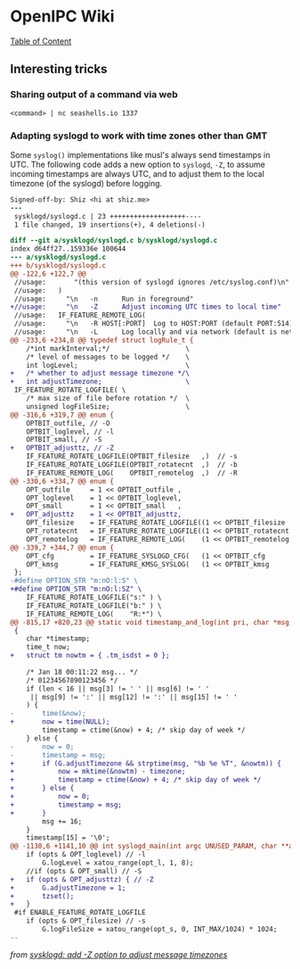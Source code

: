 # OpenIPC Wiki
[Table of Content](../index.md)

Interesting tricks
------------------

### Sharing output of a command via web
```
<command> | nc seashells.io 1337
```

### Adapting syslogd to work with time zones other than GMT

Some `syslog()` implementations like musl's always send timestamps in UTC.
The following code adds a new option to `syslogd`, `-Z`, to assume incoming
timestamps are always UTC, and to adjust them to the local timezone
(of the syslogd) before logging.

```diff
Signed-off-by: Shiz <hi at shiz.me>
---
 sysklogd/syslogd.c | 23 +++++++++++++++++++----
 1 file changed, 19 insertions(+), 4 deletions(-)

diff --git a/sysklogd/syslogd.c b/sysklogd/syslogd.c
index d64ff27..159336e 100644
--- a/sysklogd/syslogd.c
+++ b/sysklogd/syslogd.c
@@ -122,6 +122,7 @@
 //usage:       "(this version of syslogd ignores /etc/syslog.conf)\n"
 //usage:	)
 //usage:     "\n	-n		Run in foreground"
+//usage:     "\n	-Z		Adjust incoming UTC times to local time"
 //usage:	IF_FEATURE_REMOTE_LOG(
 //usage:     "\n	-R HOST[:PORT]	Log to HOST:PORT (default PORT:514)"
 //usage:     "\n	-L		Log locally and via network (default is network only if -R)"
@@ -233,6 +234,8 @@ typedef struct logRule_t {
 	/*int markInterval;*/                   \
 	/* level of messages to be logged */    \
 	int logLevel;                           \
+	/* whether to adjust message timezone */\
+	int adjustTimezone;                     \
 IF_FEATURE_ROTATE_LOGFILE( \
 	/* max size of file before rotation */  \
 	unsigned logFileSize;                   \
@@ -316,6 +319,7 @@ enum {
 	OPTBIT_outfile, // -O
 	OPTBIT_loglevel, // -l
 	OPTBIT_small, // -S
+	OPTBIT_adjusttz, // -Z
 	IF_FEATURE_ROTATE_LOGFILE(OPTBIT_filesize   ,)	// -s
 	IF_FEATURE_ROTATE_LOGFILE(OPTBIT_rotatecnt  ,)	// -b
 	IF_FEATURE_REMOTE_LOG(    OPTBIT_remotelog  ,)	// -R
@@ -330,6 +334,7 @@ enum {
 	OPT_outfile     = 1 << OPTBIT_outfile ,
 	OPT_loglevel    = 1 << OPTBIT_loglevel,
 	OPT_small       = 1 << OPTBIT_small   ,
+	OPT_adjusttz    = 1 << OPTBIT_adjusttz,
 	OPT_filesize    = IF_FEATURE_ROTATE_LOGFILE((1 << OPTBIT_filesize   )) + 0,
 	OPT_rotatecnt   = IF_FEATURE_ROTATE_LOGFILE((1 << OPTBIT_rotatecnt  )) + 0,
 	OPT_remotelog   = IF_FEATURE_REMOTE_LOG(    (1 << OPTBIT_remotelog  )) + 0,
@@ -339,7 +344,7 @@ enum {
 	OPT_cfg         = IF_FEATURE_SYSLOGD_CFG(   (1 << OPTBIT_cfg        )) + 0,
 	OPT_kmsg        = IF_FEATURE_KMSG_SYSLOG(   (1 << OPTBIT_kmsg       )) + 0,
 };
-#define OPTION_STR "m:nO:l:S" \
+#define OPTION_STR "m:nO:l:SZ" \
 	IF_FEATURE_ROTATE_LOGFILE("s:" ) \
 	IF_FEATURE_ROTATE_LOGFILE("b:" ) \
 	IF_FEATURE_REMOTE_LOG(    "R:*") \
@@ -815,17 +820,23 @@ static void timestamp_and_log(int pri, char *msg, int len)
 {
 	char *timestamp;
 	time_t now;
+	struct tm nowtm = { .tm_isdst = 0 };
 
 	/* Jan 18 00:11:22 msg... */
 	/* 01234567890123456 */
 	if (len < 16 || msg[3] != ' ' || msg[6] != ' '
 	 || msg[9] != ':' || msg[12] != ':' || msg[15] != ' '
 	) {
-		time(&now);
+		now = time(NULL);
 		timestamp = ctime(&now) + 4; /* skip day of week */
 	} else {
-		now = 0;
-		timestamp = msg;
+		if (G.adjustTimezone && strptime(msg, "%b %e %T", &nowtm)) {
+			now = mktime(&nowtm) - timezone;
+			timestamp = ctime(&now) + 4; /* skip day of week */
+		} else {
+			now = 0;
+			timestamp = msg;
+		}
 		msg += 16;
 	}
 	timestamp[15] = '\0';
@@ -1130,6 +1141,10 @@ int syslogd_main(int argc UNUSED_PARAM, char **argv)
 	if (opts & OPT_loglevel) // -l
 		G.logLevel = xatou_range(opt_l, 1, 8);
 	//if (opts & OPT_small) // -S
+	if (opts & OPT_adjusttz) { // -Z
+		G.adjustTimezone = 1;
+		tzset();
+	}
 #if ENABLE_FEATURE_ROTATE_LOGFILE
 	if (opts & OPT_filesize) // -s
 		G.logFileSize = xatou_range(opt_s, 0, INT_MAX/1024) * 1024;
-- 
```
_from [sysklogd: add -Z option to adjust message timezones](http://lists.busybox.net/pipermail/busybox/2017-May/085437.html)_
